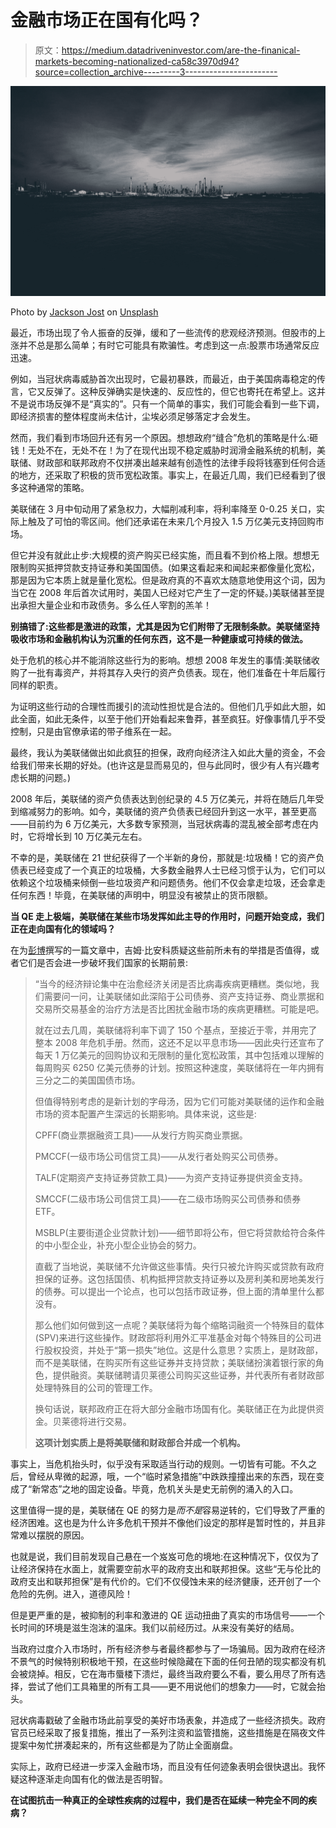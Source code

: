 # 金融市场正在国有化吗？

> 原文：<https://medium.datadriveninvestor.com/are-the-finanical-markets-becoming-nationalized-ca58c3970d94?source=collection_archive---------3----------------------->

![](img/85e3249d22494b75eb37770b9a7f151a.png)

Photo by [Jackson Jost](https://unsplash.com/@jacksonjost?utm_source=medium&utm_medium=referral) on [Unsplash](https://unsplash.com?utm_source=medium&utm_medium=referral)

最近，市场出现了令人振奋的反弹，缓和了一些流传的悲观经济预测。但股市的上涨并不总是那么简单；有时它可能具有欺骗性。考虑到这一点:股票市场通常反应迅速。

例如，当冠状病毒威胁首次出现时，它最初暴跌，而最近，由于美国病毒稳定的传言，它又反弹了。这种反弹确实是快速的、反应性的，但它也寄托在希望上。这并不是说市场反弹不是“真实的”。只有一个简单的事实，我们可能会看到一些下调，即经济损害的整体程度尚未估计，尘埃必须足够落定才会发生。

然而，我们看到市场回升还有另一个原因。想想政府“缝合”危机的策略是什么:砸钱！无处不在，无处不在！为了在现代出现不稳定威胁时润滑金融系统的机制，美联储、财政部和联邦政府不仅拼凑出越来越有创造性的法律手段将钱塞到任何合适的地方，还采取了积极的货币宽松政策。事实上，在最近几周，我们已经看到了很多这种通常的策略。

美联储在 3 月中旬动用了紧急权力，大幅削减利率，将利率降至 0-0.25 关口，实际上触及了可怕的零区间。他们还承诺在未来几个月投入 1.5 万亿美元支持回购市场。

但它并没有就此止步:大规模的资产购买已经实施，而且看不到价格上限。想想无限制购买抵押贷款支持证券和美国国债。(如果这看起来和闻起来都像量化宽松，那是因为它本质上就是量化宽松。但是政府真的不喜欢太随意地使用这个词，因为当它在 2008 年后首次试用时，美国人已经对它产生了一定的怀疑。)美联储甚至提出承担大量企业和市政债务。多么任人宰割的羔羊！

**别搞错了:这些都是激进的政策，尤其是因为它们附带了无限制条款。美联储坚持吸收市场和金融机构认为沉重的任何东西，这不是一种健康或可持续的做法。**

处于危机的核心并不能消除这些行为的影响。想想 2008 年发生的事情:美联储收购了一批有毒资产，并将其存入央行的资产负债表。现在，他们准备在十年后履行同样的职责。

为证明这些行动的合理性而援引的流动性担忧是合法的。但他们几乎如此大胆，如此全面，如此无条件，以至于他们开始看起来鲁莽，甚至疯狂。好像事情几乎不受控制，只是由官僚承诺的带子维系在一起。

最终，我认为美联储做出如此疯狂的担保，政府向经济注入如此大量的资金，不会给我们带来长期的好处。(也许这是显而易见的，但与此同时，很少有人有兴趣考虑长期的问题。)

2008 年后，美联储的资产负债表达到创纪录的 4.5 万亿美元，并将在随后几年受到缩减努力的影响。如今，美联储的资产负债表已经回升到这一水平，甚至更高——目前约为 6 万亿美元，大多数专家预测，当冠状病毒的混乱被全部考虑在内时，它将增长到 10 万亿美元左右。

不幸的是，美联储在 21 世纪获得了一个半新的身份，那就是:垃圾桶！它的资产负债表已经变成了一个真正的垃圾桶，大多数金融界人士已经习惯于认为，它们可以依赖这个垃圾桶来倾倒一些垃圾资产和问题债务。他们不仅会拿走垃圾，还会拿走任何东西！毕竟，在美联储的声明中，明显没有被禁止的货币限额。

**当 QE 走上极端，美联储在某些市场发挥如此主导的作用时，问题开始变成，我们正在走向国有化的领域吗？**

在为[彭博](https://www.bloomberg.com/opinion/articles/2020-03-27/federal-reserve-s-financial-cure-risks-being-worse-than-disease)撰写的一篇文章中，吉姆·比安科质疑这些前所未有的举措是否值得，或者它们是否会进一步破坏我们国家的长期前景:

> “当今的经济辩论集中在治愈经济关闭是否比病毒疾病更糟糕。类似地，我们需要问一问，让美联储如此深陷于公司债券、资产支持证券、商业票据和交易所交易基金的治疗方法是否比困扰金融市场的疾病更糟糕。可能是吧。
> 
> 就在过去几周，美联储将利率下调了 150 个基点，至接近于零，并用完了整本 2008 年危机手册。然而，这还不足以平息市场——因此央行还宣布了每天 1 万亿美元的回购协议和无限制的量化宽松政策，其中包括难以理解的每周购买 6250 亿美元债券的计划。按照这种速度，美联储将在一年内拥有三分之二的美国国债市场。
> 
> 但值得特别考虑的是新计划的字母汤，因为它们可能对美联储的运作和金融市场的资本配置产生深远的长期影响。具体来说，这些是:
> 
> CPFF(商业票据融资工具)——从发行方购买商业票据。
> 
> PMCCF(一级市场公司信贷工具)——从发行者处购买公司债券。
> 
> TALF(定期资产支持证券贷款工具)——为资产支持证券提供资金支持。
> 
> SMCCF(二级市场公司信贷工具)——在二级市场购买公司债券和债券 ETF。
> 
> MSBLP(主要街道企业贷款计划)——细节即将公布，但它将贷款给符合条件的中小型企业，补充小型企业协会的努力。
> 
> 直截了当地说，美联储不允许做这些事情。央行只被允许购买或贷款有政府担保的证券。这包括国债、机构抵押贷款支持证券以及房利美和房地美发行的债券。可以提出一个论点，也可以包括市政证券，但上面的清单里什么都没有。
> 
> 那么他们如何做到这一点呢？美联储将为每个缩略词融资一个特殊目的载体(SPV)来进行这些操作。财政部将利用外汇平准基金对每个特殊目的公司进行股权投资，并处于“第一损失”地位。这是什么意思？实质上，是财政部，而不是美联储，在购买所有这些证券并支持贷款；美联储扮演着银行家的角色，提供融资。美联储聘请贝莱德公司购买这些证券，并代表所有者财政部处理特殊目的公司的管理工作。
> 
> 换句话说，联邦政府正在将大部分金融市场国有化。美联储正在为此提供资金。贝莱德将进行交易。
> 
> **这项计划实质上是将美联储和财政部合并成一个机构。**

事实上，当危机抬头时，似乎没有采取适当行动的规则。一切皆有可能。不久之后，曾经从卑微的起源，哦，一个“临时紧急措施”中跌跌撞撞出来的东西，现在变成了“新常态”之地的固定设备。毕竟，危机关头是史无前例的涌入的入口。

这里值得一提的是，美联储在 QE 的努力是*而不是*容易逆转的，它们导致了严重的经济困难。这也是为什么许多危机干预并不像他们设定的那样是暂时性的，并且非常难以摆脱的原因。

也就是说，我们目前发现自己悬在一个岌岌可危的境地:在这种情况下，仅仅为了让经济保持在水面上，就需要空前水平的政府支出和联邦担保。这些“无与伦比的政府支出和联邦担保”是有代价的。它们不仅侵蚀未来的经济健康，还开创了一个危险的先例。进入，道德风险！

但是更严重的是，被抑制的利率和激进的 QE 运动扭曲了真实的市场信号——一个长时间的环境是滋生泡沫的温床。我们以前经历过。从来没有美好的结局。

当政府过度介入市场时，所有经济参与者最终都参与了一场骗局。因为政府在经济不景气的时候特别积极地干预，在这些时候隐藏在下面的任何丑陋的现实都没有机会被烧掉。相反，它在海市蜃楼下溃烂，最终当政府要么不看，要么用尽了所有选择，尝试了他们工具箱里的所有工具——更不用说他们的想象力——时，它就会抬头。

冠状病毒戳破了金融市场此前享受的美好市场表象，并造成了一些经济损失。政府官员已经采取了报复措施，推出了一系列注资和监管措施，这些措施是在隔夜文件提案中匆忙拼凑起来的，所有这些都是为了防止全面崩盘。

实际上，政府已经进一步深入金融市场，而且没有任何迹象表明会很快退出。我怀疑这种逐渐走向国有化的做法是否明智。

**在试图抗击一种真正的全球性疾病的过程中，我们是否在延续一种完全不同的疾病？**